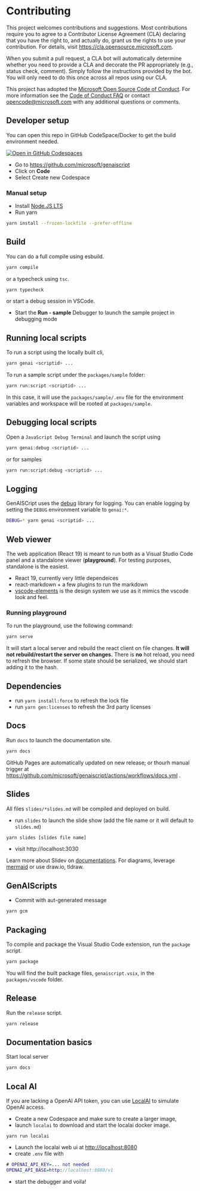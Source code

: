 # Contributing

This project welcomes contributions and suggestions. Most contributions require you to agree to a
Contributor License Agreement (CLA) declaring that you have the right to, and actually do, grant us
the rights to use your contribution. For details, visit https://cla.opensource.microsoft.com.

When you submit a pull request, a CLA bot will automatically determine whether you need to provide
a CLA and decorate the PR appropriately (e.g., status check, comment). Simply follow the instructions
provided by the bot. You will only need to do this once across all repos using our CLA.

This project has adopted the [Microsoft Open Source Code of Conduct](https://opensource.microsoft.com/codeofconduct/).
For more information see the [Code of Conduct FAQ](https://opensource.microsoft.com/codeofconduct/faq/) or
contact [opencode@microsoft.com](mailto:opencode@microsoft.com) with any additional questions or comments.

## Developer setup

You can open this repo in GitHub CodeSpace/Docker to get the build environment needed.

[![Open in GitHub Codespaces](https://github.com/codespaces/badge.svg)](https://github.com/codespaces/new?hide_repo_select=true&ref=main&repo=679784368)

- Go to https://github.com/microsoft/genaiscript
- Click on **Code**
- Select Create new Codespace

### Manual setup

- Install [Node.JS LTS](https://docs.npmjs.com/downloading-and-installing-node-js-and-npm)
- Run yarn

```sh
yarn install --frozen-lockfile --prefer-offline
```

## Build

You can do a full compile using esbuild.

```sh
yarn compile
```

or a typecheck using `tsc`.

```sh
yarn typecheck
```

or start a debug session in VSCode.

- Start the **Run - sample** Debugger to launch the sample project in debugging mode

## Running local scripts

To run a script using the locally built cli,

```sh
yarn genai <scriptid> ...
```

To run a sample script under the `packages/sample` folder:

```sh
yarn run:script <scriptid> ...
```

In this case, it will use the `packages/sample/.env` file for the environment variables and workspace will be rooted at `packages/sample`.

## Debugging local scripts

Open a `JavaScript Debug Terminal` and launch the script using

```sh
yarn genai:debug <scriptid> ...
```

or for samples

```sh
yarn run:script:debug <scriptid> ...
```

## Logging

GenAISCript uses the [debug](https://www.npmjs.com/package/debug) library for logging. You can enable logging by setting the `DEBUG` environment variable to `genai:*`.

```sh
DEBUG=* yarn genai <scriptid> ...
```

## Web viewer

The web application (React 19) is meant to run both as a Visual Studio Code panel and a standalone viewer (**playground**). For testing purposes, standalone is the easiest.

- React 19, currently very little dependeices
- react-markdown + a few plugins to run the markdown
- [vscode-elements](https://vscode-elements.github.io/) is the design system we use as it mimics the vscode look and feel.

### Running playground

To run the playground, use the following command:

```sh
yarn serve
```

It will start a local server and rebuild the react client on file changes. **It will not rebuild/restart the server on changes.**
There is **no** hot reload, you need to refresh the browser. If some state should be serialized, we should start adding it to the hash.

## Dependencies

- run `yarn install:force` to refresh the lock file
- run `yarn gen:licenses` to refresh the 3rd party licenses

## Docs

Run `docs` to launch the documentation site.

```sh
yarn docs
```

GitHub Pages are automatically updated on new release; or thourh manual trigger at
https://github.com/microsoft/genaiscript/actions/workflows/docs.yml .

## Slides

All files `slides/*slides.md` will be compiled and deployed on build.

- run `slides` to launch the slide show (add the file name or it will default to `slides.md`)

```sh
yarn slides [slides file name]
```

- visit http://localhost:3030

Learn more about Slidev on [documentations](https://sli.dev/). For diagrams, leverage [mermaid](https://sli.dev/guide/syntax#diagrams) or use draw.io, tldraw.

## GenAIScripts

- Commit with aut-generated message

```sh
yarn gcm
```

## Packaging

To compile and package the Visual Studio Code extension, run the `package` script.

```sh
yarn package
```

You will find the built package files, `genaiscript.vsix`,
in the `packages/vscode` folder.

## Release

Run the `release` script.

```sh
yarn release
```

## Documentation basics

Start local server

```sh
yarn docs
```

## Local AI

If you are lacking a OpenAI API token, you can use [LocalAI](https://localai.io/basics/getting_started/) to simulate OpenAI access.

- Create a new Codespace and make sure to create a larger image,
- launch `localai` to download and start the localai docker image.

```
yarn run localai
```

- Launch the localai web ui at [http://localhost:8080](http://localhost:8080)
- create `.env` file with

```dot
# OPENAI_API_KEY=... not needed
OPENAI_API_BASE=http://localhost:8080/v1
```

- start the debugger and voila!
